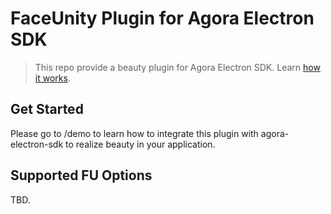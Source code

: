 # FaceUnity Plugin for Agora Electron SDK
> This repo provide a beauty plugin for Agora Electron SDK. Learn [how it works](https://github.com/AgoraIO/Electron-SDK/wiki/How-plugins-work).

## Get Started
Please go to /demo to learn how to integrate this plugin with agora-electron-sdk to realize beauty in your application.

## Supported FU Options
TBD.